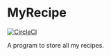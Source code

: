 # MyRecipe

[![CircleCI](https://circleci.com/gh/VickieEB/MyRecipe.svg?style=svg)](https://circleci.com/gh/VickieEB/MyRecipe)

A program to store all my recipes.
